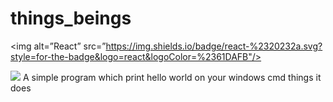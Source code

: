 # things_beings
<img alt=”React” src=”https://img.shields.io/badge/react-%2320232a.svg?style=for-the-badge&logo=react&logoColor=%2361DAFB"/>

![](https://img.shields.io/badge/Code-React-informational?style=flat&logo=react&color=61DAFB)
A simple program which print hello world on your windows cmd
things it does
